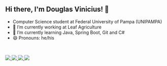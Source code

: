 ## Hi there, I'm Douglas Vinicius! 👋

- Computer Science student at Federal University of Pampa (UNIPAMPA)
- 🔭 I’m currently working at Leaf Agriculture
- 🌱 I’m currently learning Java, Spring Boot, Git and C#
- 😄 Pronouns: he/his

##

<div><br>
    <a href="mailto:dv.dullius@gmail.com">
        <img src="https://img.shields.io/badge/Gmail-D14836?style=for-the-badge&logo=gmail&logoColor=white"/>
    </a>
    <a href="https://www.linkedin.com/in/douglas-dullius-932695220/">
        <img src="https://img.shields.io/badge/LinkedIn-0077B5?style=for-the-badge&logo=linkedin&logoColor=white"/>
    </a>
    <a href="https://www.facebook.com/douglas.vinicius.716195">
        <img src="https://img.shields.io/badge/Facebook-1877F2?style=for-the-badge&logo=facebook&logoColor=white"/>
    </a>
    <a href="https://www.instagram.com/douglas__vini/">
        <img src="https://img.shields.io/badge/Instagram-E4405F?style=for-the-badge&logo=instagram&logoColor=white"/>
    </a>
 
</div>
